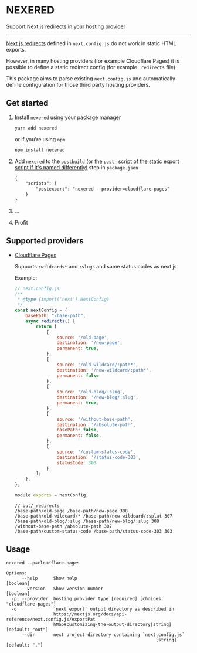 # NEXERED

Support Next.js redirects in your hosting provider

---

[Next.js redirects](https://nextjs.org/docs/api-reference/next.config.js/redirects)
defined in `next.config.js` do not work in static HTML exports.

However, in many hosting providers (for example Cloudflare Pages) it is possible
to define a static redirect config (for example `_redirects` file).

This package aims to parse existing `next.config.js` and automatically define
configuration for those third party hosting providers.

## Get started

1. Install `nexered` using your package manager
    ```sh
    yarn add nexered
    ```
    or if you're using `npm`
    ```sh
    npm install nexered
    ```

2. Add `nexered` to the `postbuild` [(or the `post-` script of the static export script if it's named differently)](https://docs.npmjs.com/cli/v6/using-npm/scripts#pre--post-scripts) step in `package.json`
    ```diff
    {
        "scripts": {
            "postexport": "nexered --provider=cloudflare-pages"
        }
    }
    ```

3. ...

4. Profit

## Supported providers

- [Cloudflare Pages](https://developers.cloudflare.com/pages/platform/redirects/)

    Supports `:wildcards*` and `:slugs` and same status codes as next.js
    
    Example:
    ```js
    // next.config.js
    /**
     * @type {import('next').NextConfig}
     */
    const nextConfig = {
        basePath: "/base-path",
        async redirects() {
            return [
                {
                    source: '/old-page',
                    destination: '/new-page',
                    permanent: true,
                },
                {
                    source: '/old-wildcard/:path*',
                    destination: '/new-wildcard/:path*',
                    permanent: false
                },
                {
                    source: '/old-blog/:slug',
                    destination: '/new-blog/:slug',
                    permanent: true,
                },
                {
                    source: '/without-base-path',
                    destination: '/absolute-path',
                    basePath: false,
                    permanent: false,
                },
                {
                    source: '/custom-status-code',
                    destination: '/status-code-303',
                    statusCode: 303
                }
            ];
        },
    };

    module.exports = nextConfig;
    ```

    ```
    // out/_redirects
    /base-path/old-page /base-path/new-page 308
    /base-path/old-wildcard/* /base-path/new-wildcard/:splat 307
    /base-path/old-blog/:slug /base-path/new-blog/:slug 308
    /without-base-path /absolute-path 307
    /base-path/custom-status-code /base-path/status-code-303 303
    ```

## Usage
```
nexered --p=cloudflare-pages

Options:
      --help      Show help                                            [boolean]
      --version   Show version number                                  [boolean]
  -p, --provider  hosting provider type [required] [choices: "cloudflare-pages"]
  -o              `next export` output directory as described in
                  https://nextjs.org/docs/api-reference/next.config.js/exportPat
                  hMap#customizing-the-output-directory[string] [default: "out"]
      --dir       next project directory containing `next.config.js`
                                                         [string] [default: "."]
```